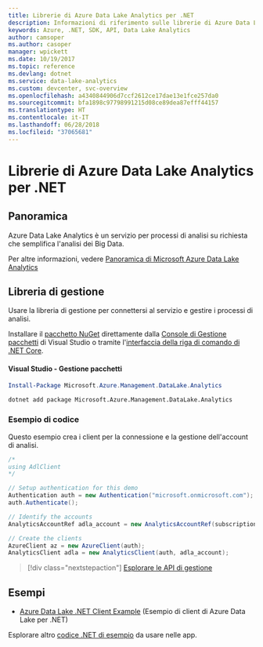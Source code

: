 ```yaml
---
title: Librerie di Azure Data Lake Analytics per .NET
description: Informazioni di riferimento sulle librerie di Azure Data Lake Analytics per .NET
keywords: Azure, .NET, SDK, API, Data Lake Analytics
author: camsoper
ms.author: casoper
manager: wpickett
ms.date: 10/19/2017
ms.topic: reference
ms.devlang: dotnet
ms.service: data-lake-analytics
ms.custom: devcenter, svc-overview
ms.openlocfilehash: a4340844906d7ccf2612ce17dae13e1fce257da0
ms.sourcegitcommit: bfa1898c97798991215d08ce89dea87efff44157
ms.translationtype: HT
ms.contentlocale: it-IT
ms.lasthandoff: 06/28/2018
ms.locfileid: "37065681"
---
```

# <a name="azure-data-lake-analytics-libraries-for-net"></a>Librerie di Azure Data Lake Analytics per .NET

## <a name="overview"></a>Panoramica

Azure Data Lake Analytics è un servizio per processi di analisi su richiesta che semplifica l'analisi dei Big Data.

Per altre informazioni, vedere [Panoramica di Microsoft Azure Data Lake Analytics](/azure/data-lake-analytics/data-lake-analytics-overview)

## <a name="management-library"></a>Libreria di gestione

Usare la libreria di gestione per connettersi al servizio e gestire i processi di analisi.

Installare il [pacchetto NuGet](https://www.nuget.org/packages/Microsoft.Azure.Management.DataLake.Analytics) direttamente dalla [Console di Gestione pacchetti][PackageManager] di Visual Studio o tramite l'[interfaccia della riga di comando di .NET Core][DotNetCLI].

#### <a name="visual-studio-package-manager"></a>Visual Studio - Gestione pacchetti

```powershell
Install-Package Microsoft.Azure.Management.DataLake.Analytics
```

```bash
dotnet add package Microsoft.Azure.Management.DataLake.Analytics
```

### <a name="code-example"></a>Esempio di codice

Questo esempio crea i client per la connessione e la gestione dell'account di analisi.

```csharp
/*
using AdlClient 
*/

// Setup authentication for this demo
Authentication auth = new Authentication("microsoft.onmicrosoft.com"); // change this to YOUR tenant
auth.Authenticate();

// Identify the accounts
AnalyticsAccountRef adla_account = new AnalyticsAccountRef(subscriptionId, resourceGroup, userName);

// Create the clients
AzureClient az = new AzureClient(auth);
AnalyticsClient adla = new AnalyticsClient(auth, adla_account);
```

> [!div class="nextstepaction"]
> [Esplorare le API di gestione](/dotnet/api/overview/azure/datalakeanalytics/management)

## <a name="samples"></a>Esempi
* [Azure Data Lake .NET Client Example](https://azure.microsoft.com/resources/samples/data-lake-dotnet-client/) (Esempio di client di Azure Data Lake per .NET)

Esplorare altro [codice .NET di esempio](https://azure.microsoft.com/resources/samples/?platform=dotnet) da usare nelle app.

[PackageManager]: https://docs.microsoft.com/nuget/tools/package-manager-console
[DotNetCLI]: https://docs.microsoft.com/dotnet/core/tools/dotnet-add-package
